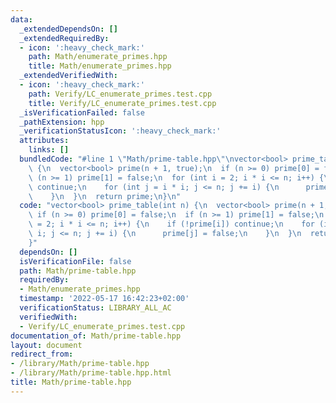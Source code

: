 ```yaml
---
data:
  _extendedDependsOn: []
  _extendedRequiredBy:
  - icon: ':heavy_check_mark:'
    path: Math/enumerate_primes.hpp
    title: Math/enumerate_primes.hpp
  _extendedVerifiedWith:
  - icon: ':heavy_check_mark:'
    path: Verify/LC_enumerate_primes.test.cpp
    title: Verify/LC_enumerate_primes.test.cpp
  _isVerificationFailed: false
  _pathExtension: hpp
  _verificationStatusIcon: ':heavy_check_mark:'
  attributes:
    links: []
  bundledCode: "#line 1 \"Math/prime-table.hpp\"\nvector<bool> prime_table(int n)\
    \ {\n  vector<bool> prime(n + 1, true);\n  if (n >= 0) prime[0] = false;\n  if\
    \ (n >= 1) prime[1] = false;\n  for (int i = 2; i * i <= n; i++) {\n    if (!prime[i])\
    \ continue;\n    for (int j = i * i; j <= n; j += i) {\n      prime[j] = false;\n\
    \    }\n  }\n  return prime;\n}\n"
  code: "vector<bool> prime_table(int n) {\n  vector<bool> prime(n + 1, true);\n \
    \ if (n >= 0) prime[0] = false;\n  if (n >= 1) prime[1] = false;\n  for (int i\
    \ = 2; i * i <= n; i++) {\n    if (!prime[i]) continue;\n    for (int j = i *\
    \ i; j <= n; j += i) {\n      prime[j] = false;\n    }\n  }\n  return prime;\n\
    }"
  dependsOn: []
  isVerificationFile: false
  path: Math/prime-table.hpp
  requiredBy:
  - Math/enumerate_primes.hpp
  timestamp: '2022-05-17 16:42:23+02:00'
  verificationStatus: LIBRARY_ALL_AC
  verifiedWith:
  - Verify/LC_enumerate_primes.test.cpp
documentation_of: Math/prime-table.hpp
layout: document
redirect_from:
- /library/Math/prime-table.hpp
- /library/Math/prime-table.hpp.html
title: Math/prime-table.hpp
---
```


